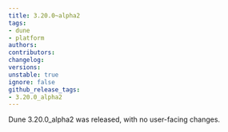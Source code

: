 ```yaml
---
title: 3.20.0~alpha2
tags:
- dune
- platform
authors:
contributors:
changelog:
versions:
unstable: true
ignore: false
github_release_tags:
- 3.20.0_alpha2
---
```


Dune 3.20.0_alpha2 was released, with no user-facing changes.
